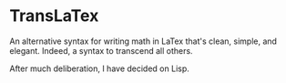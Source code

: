 TransLaTex
==========

An alternative syntax for writing math in LaTex that's clean, simple, and elegant.
Indeed, a syntax to transcend all others.

After much deliberation, I have decided on Lisp. 

